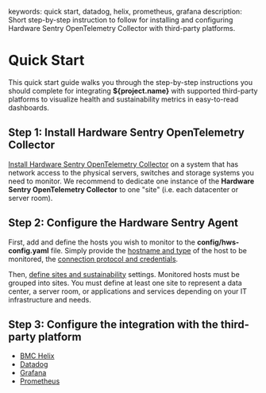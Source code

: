 keywords: quick start, datadog, helix, prometheus, grafana
description: Short step-by-step instruction to follow for installing and configuring Hardware Sentry OpenTelemetry Collector with third-party platforms.

# Quick Start

This quick start guide walks you through the step-by-step instructions you should complete for integrating **${project.name}** with supported third-party platforms to visualize health and sustainability metrics in easy-to-read dashboards.

## Step 1: Install Hardware Sentry OpenTelemetry Collector

[Install Hardware Sentry OpenTelemetry Collector](./install.html) on a system that has network access to the physical servers, switches and storage systems you need to monitor. We recommend to dedicate one instance of the **Hardware Sentry OpenTelemetry Collector** to one "site" (i.e. each datacenter or server room).

## Step 2: Configure the Hardware Sentry Agent

First, add and define the hosts you wish to monitor to the **config/hws-config.yaml** file. Simply provide the [hostname and type](./configuration/configure-agent.html#Monitored_Hosts) of the host to be monitored, the [connection protocol and credentials](./configuration/configure-agent.html#Protocols_and_Credentials).

Then, [define sites and sustainability](./configuration/configure-agent.html#Site_and_Sustainable_IT_Settings) settings. Monitored hosts must be grouped into sites. You must define at least one site to represent a data center, a server room, or applications and services depending on your IT infrastructure and needs.

## Step 3: Configure the integration with the third-party platform

* [BMC Helix](./integration/helix.html)
* [Datadog](./integration/datadog.html)
* [Grafana](./prometheus/grafana.html)
* [Prometheus](./prometheus/prometheus.html)
